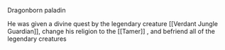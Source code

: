 Dragonborn paladin

He was given a divine quest by the legendary creature [[Verdant Jungle Guardian]], change his religion to the [[Tamer]] , and befriend all of the legendary creatures